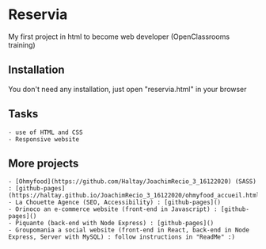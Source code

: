 
# Reservia

My first project in html to become web developer (OpenClassrooms training)

## Installation

You don't need any installation, just open "reservia.html" in your browser

## Tasks

    - use of HTML and CSS
    - Responsive website



## More projects

    - [Ohmyfood](https://github.com/Haltay/JoachimRecio_3_16122020) (SASS) : [github-pages](https://haltay.github.io/JoachimRecio_3_16122020/ohmyfood_accueil.html)
    - La Chouette Agence (SEO, Accessibility) : [github-pages]()
    - Orinoco an e-commerce website (front-end in Javascript) : [github-pages]()
    - Piquante (back-end with Node Express) : [github-pages]()
    - Groupomania a social website (front-end in React, back-end in Node Express, Server with MySQL) : follow instructions in "ReadMe" :) 

